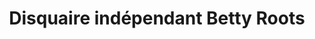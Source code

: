 ---
title: "Disquaire indépendant Betty Roots"
url: /quimper/disquaire-independant-betty-roots/
shop: Musik
---